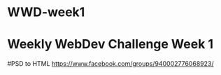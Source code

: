 # WWD-week1
# Weekly WebDev Challenge Week 1
#PSD to HTML
https://www.facebook.com/groups/940002776068923/

